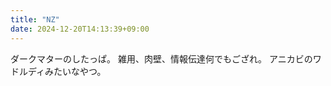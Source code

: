```yaml
---
title: "NZ"
date: 2024-12-20T14:13:39+09:00
---
```

ダークマターのしたっぱ。
雑用、肉壁、情報伝達何でもござれ。
アニカビのワドルディみたいなやつ。
